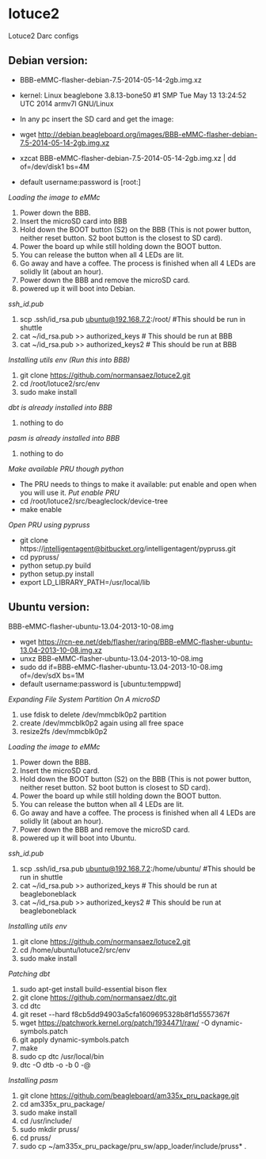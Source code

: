 lotuce2
=======

Lotuce2 Darc configs
<!-- http://www.braindeadprojects.com/blog/what/startech-pex10000sfp-and-locating-modules-in-the-linux-source/ -->

Debian version:
---------------
* BBB-eMMC-flasher-debian-7.5-2014-05-14-2gb.img.xz
* kernel: Linux beaglebone 3.8.13-bone50 #1 SMP Tue May 13 13:24:52 UTC 2014 armv7l GNU/Linux

* In any pc insert the SD card and get the image:
* wget http://debian.beagleboard.org/images/BBB-eMMC-flasher-debian-7.5-2014-05-14-2gb.img.xz
* xzcat BBB-eMMC-flasher-debian-7.5-2014-05-14-2gb.img.xz | dd of=/dev/disk1 bs=4M
* default username:password is [root:]

*Loading the image to eMMc*
   1. Power down the BBB.
   2. Insert the microSD card into BBB
   3. Hold down the BOOT button (S2) on the BBB (This is not power button, neither reset button. S2 boot button is the closest to SD card).
   4. Power the board up while still holding down the BOOT button.
   5. You can release the button when all 4 LEDs are lit.
   6. Go away and have a coffee. The process is finished when all 4 LEDs are solidly lit (about an hour).
   7. Power down the BBB and remove the microSD card.
   8. powered up it will boot into Debian.

*ssh_id.pub*
   1. scp .ssh/id_rsa.pub ubuntu@192.168.7.2:/root/ #This should be run in shuttle
   2. cat ~/id_rsa.pub >> authorized_keys  # This should be run at BBB
   3. cat ~/id_rsa.pub >> authorized_keys2 # This should be run at BBB

*Installing utils env (Run this into BBB)*
   1. git clone https://github.com/normansaez/lotuce2.git
   2. cd /root/lotuce2/src/env
   3. sudo make install

*dbt is already installed into BBB*
   1. nothing to do

*pasm is already installed into BBB*
   1. nothing to do

*Make available PRU though python*

* The PRU needs to things to make it available: put enable and open when you will use it.
*Put enable PRU*
* cd /root/lotuce2/src/beagleclock/device-tree 
* make enable

*Open PRU using pypruss*
* git clone https://intelligentagent@bitbucket.org/intelligentagent/pypruss.git
* cd pypruss/
* python setup.py build
* python setup.py install
* export LD_LIBRARY_PATH=/usr/local/lib


Ubuntu version:
--------------
BBB-eMMC-flasher-ubuntu-13.04-2013-10-08.img

* wget https://rcn-ee.net/deb/flasher/raring/BBB-eMMC-flasher-ubuntu-13.04-2013-10-08.img.xz
* unxz BBB-eMMC-flasher-ubuntu-13.04-2013-10-08.img
* sudo dd if=BBB-eMMC-flasher-ubuntu-13.04-2013-10-08.img of=/dev/sdX bs=1M
* default username:password is [ubuntu:temppwd]

*Expanding File System Partition On A microSD*
   1. use fdisk to delete /dev/mmcblk0p2 partition
   2. create /dev/mmcblk0p2 again using all free space
   3. resize2fs /dev/mmcblk0p2


*Loading the image to eMMc*
   1. Power down the BBB.
   2. Insert the microSD card.
   3. Hold down the BOOT button (S2) on the BBB (This is not power button, neither reset button. S2 boot button is closest to SD card).
   4. Power the board up while still holding down the BOOT button.
   5. You can release the button when all 4 LEDs are lit.
   6. Go away and have a coffee. The process is finished when all 4 LEDs are solidly lit (about an hour).
   7. Power down the BBB and remove the microSD card.
   8. powered up it will boot into Ubuntu.

*ssh_id.pub*
   1. scp .ssh/id_rsa.pub ubuntu@192.168.7.2:/home/ubuntu/ #This should be run in shuttle
   2. cat ~/id_rsa.pub >> authorized_keys  # This should be run at beagleboneblack
   3. cat ~/id_rsa.pub >> authorized_keys2 # This should be run at beagleboneblack

*Installing utils env*
   1. git clone https://github.com/normansaez/lotuce2.git
   2. cd /home/ubuntu/lotuce2/src/env
   3. sudo make install

*Patching dbt*
   1. sudo apt-get install build-essential bison flex
   2. git clone https://github.com/normansaez/dtc.git
   3. cd dtc
   4. git reset --hard f8cb5dd94903a5cfa1609695328b8f1d5557367f
   5. wget https://patchwork.kernel.org/patch/1934471/raw/ -O dynamic-symbols.patch
   6. git apply dynamic-symbols.patch
   7. make
   8. sudo cp dtc /usr/local/bin
   9. dtc -O dtb -o <overlay filename> -b 0 -@ <source filename>

*Installing pasm*
   1. git clone https://github.com/beagleboard/am335x_pru_package.git
   2. cd am335x_pru_package/ 
   3. sudo make install
   4. cd /usr/include/
   5. sudo mkdir pruss/
   6. cd pruss/
   7. sudo cp ~/am335x_pru_package/pru_sw/app_loader/include/pruss* .
